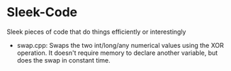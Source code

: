 Sleek-Code
==========

Sleek pieces of code that do things efficiently or interestingly

- swap.cpp: Swaps the two int/long/any numerical values using the XOR operation. It doesn't require memory to declare another variable, but does the swap in constant time.
